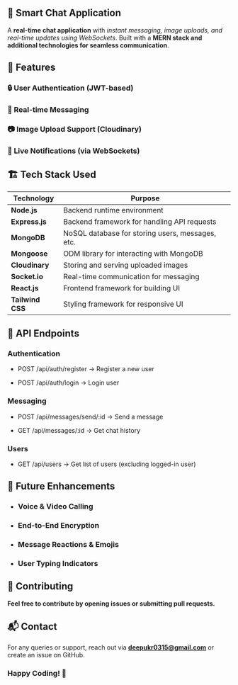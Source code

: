 ## 🚀 Smart Chat Application

A **real-time chat application** with *instant messaging, image uploads, and real-time updates using WebSockets*. Built with a **MERN stack and additional technologies for seamless communication**.


## 📌 Features

### 🔒 User Authentication (JWT-based)

### 💬 Real-time Messaging

### 📷 Image Upload Support (Cloudinary)

### 🔔 Live Notifications (via WebSockets)


## 🏗 Tech Stack Used

| Technology     | Purpose |
|---------------|---------|
| **Node.js**   | Backend runtime environment |
| **Express.js** | Backend framework for handling API requests |
| **MongoDB**   | NoSQL database for storing users, messages, etc. |
| **Mongoose**  | ODM library for interacting with MongoDB |
| **Cloudinary** | Storing and serving uploaded images |
| **Socket.io** | Real-time communication for messaging |
| **React.js**  | Frontend framework for building UI |
| **Tailwind CSS** | Styling framework for responsive UI |


## 🔗 API Endpoints

### Authentication

* POST /api/auth/register → Register a new user

* POST /api/auth/login → Login user

### Messaging

* POST /api/messages/send/:id → Send a message

* GET /api/messages/:id → Get chat history

### Users

* GET /api/users → Get list of users (excluding logged-in user)

## 🚀 Future Enhancements

* ### Voice & Video Calling

* ### End-to-End Encryption

* ### Message Reactions & Emojis

* ### User Typing Indicators

## 🤝 Contributing

**Feel free to contribute by opening issues or submitting pull requests.**

## 📬 Contact

For any queries or support, reach out via **deepukr0315@gmail.com** or create an issue on GitHub.

### Happy Coding! 🚀
